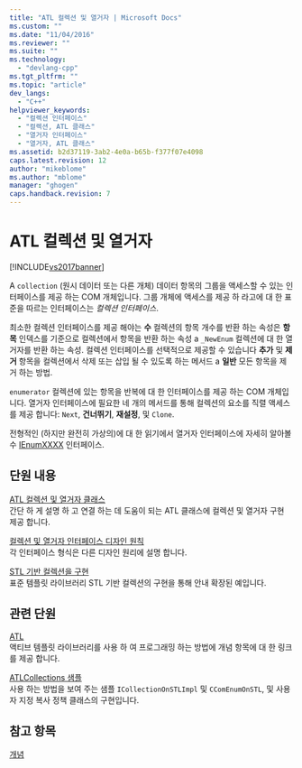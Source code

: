 ```yaml
---
title: "ATL 컬렉션 및 열거자 | Microsoft Docs"
ms.custom: ""
ms.date: "11/04/2016"
ms.reviewer: ""
ms.suite: ""
ms.technology: 
  - "devlang-cpp"
ms.tgt_pltfrm: ""
ms.topic: "article"
dev_langs: 
  - "C++"
helpviewer_keywords: 
  - "컬렉션 인터페이스"
  - "컬렉션, ATL 클래스"
  - "열거자 인터페이스"
  - "열거자, ATL 클래스"
ms.assetid: b2d37119-3ab2-4e0a-b65b-f377f07e4098
caps.latest.revision: 12
author: "mikeblome"
ms.author: "mblome"
manager: "ghogen"
caps.handback.revision: 7
---
```

# ATL 컬렉션 및 열거자
[!INCLUDE[vs2017banner](../assembler/inline/includes/vs2017banner.md)]

A `collection` \(원시 데이터 또는 다른 개체\) 데이터 항목의 그룹을 액세스할 수 있는 인터페이스를 제공 하는 COM 개체입니다.  그룹 개체에 액세스를 제공 하 라고에 대 한 표준을 따르는 인터페이스는  *컬렉션 인터페이스*.  
  
 최소한 컬렉션 인터페이스를 제공 해야는  **수** 컬렉션의 항목 개수를 반환 하는 속성은  **항목** 인덱스를 기준으로 컬렉션에서 항목을 반환 하는 속성 a `_NewEnum` 컬렉션에 대 한 열거자를 반환 하는 속성.  컬렉션 인터페이스를 선택적으로 제공할 수 있습니다  **추가** 및  **제거** 항목을 컬렉션에서 삭제 또는 삽입 될 수 있도록 하는 메서드 a  **일반** 모든 항목을 제거 하는 방법.  
  
 `enumerator` 컬렉션에 있는 항목을 반복에 대 한 인터페이스를 제공 하는 COM 개체입니다.  열거자 인터페이스에 필요한 네 개의 메서드를 통해 컬렉션의 요소를 직렬 액세스를 제공 합니다: `Next`,  **건너뛰기**,  **재설정**, 및 `Clone`.  
  
 전형적인 \(하지만 완전히 가상의\)에 대 한 읽기에서 열거자 인터페이스에 자세히 알아볼 수  [IEnumXXXX](https://msdn.microsoft.com/en-us/library/ms680089.aspx) 인터페이스.  
  
## 단원 내용  
 [ATL 컬렉션 및 열거자 클래스](../atl/atl-collection-and-enumerator-classes.md)  
 간단 하 게 설명 하 고 연결 하는 데 도움이 되는 ATL 클래스에 컬렉션 및 열거자 구현 제공 합니다.  
  
 [컬렉션 및 열거자 인터페이스 디자인 원칙](../atl/design-principles-for-collection-and-enumerator-interfaces.md)  
 각 인터페이스 형식은 다른 디자인 원리에 설명 합니다.  
  
 [STL 기반 컬렉션을 구현](../atl/implementing-an-stl-based-collection.md)  
 표준 템플릿 라이브러리 STL 기반 컬렉션의 구현을 통해 안내 확장된 예입니다.  
  
## 관련 단원  
 [ATL](../atl/active-template-library-atl-concepts.md)  
 액티브 템플릿 라이브러리를 사용 하 여 프로그래밍 하는 방법에 개념 항목에 대 한 링크를 제공 합니다.  
  
 [ATLCollections 샘플](../top/visual-cpp-samples.md)  
 사용 하는 방법을 보여 주는 샘플 `ICollectionOnSTLImpl` 및 `CComEnumOnSTL`, 및 사용자 지정 복사 정책 클래스의 구현입니다.  
  
## 참고 항목  
 [개념](../atl/active-template-library-atl-concepts.md)